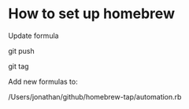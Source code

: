 # How to set up homebrew

Update formula

git push 

git tag 

Add new formulas to: 

/Users/jonathan/github/homebrew-tap/automation.rb

